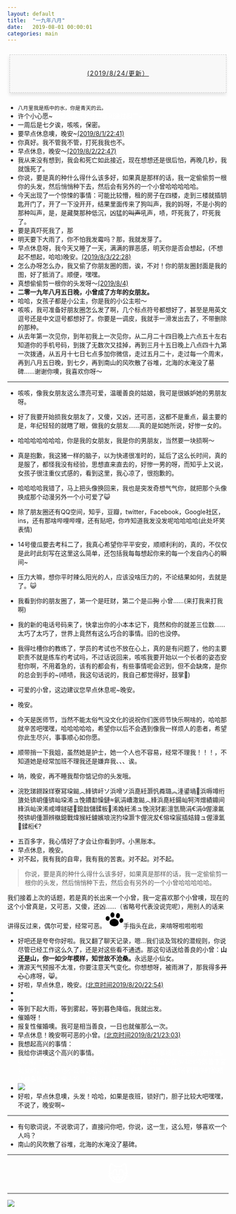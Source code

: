 ```yaml
---
layout: default
title:  "一九年八月"
date:   2019-08-01 00:00:01
categories: main
---
```



<section style="margin: 20px 0px;">
    <section style="padding: 5px;box-sizing: border-box;">
        <section style="text-align: center;border-width: 1px;border-style: dashed;border-color: #cccccc;background: #f8f8f8;box-shadow: #e5e5e5 -1px 5px 7px;letter-spacing: 1.5px;padding: 1em;color: #3f3e3f;box-sizing: border-box;">
            <section style="text-align: justify;padding: 2px 0.8em;line-height: 1.75em;font-size: 14px;box-sizing: border-box;">
                <p style="text-align: center;">
                    <a href="">(2019/8/24/更新）</a>
                </p>
            </section>
        </section>
    </section>
</section>

- `八月里我是瓶中的水，你是青天的云。`
- 许个小心愿~<font color="white">希望我喜欢的姑娘顺利通过科二~</font>
- 一周后是七夕诶，咳咳，保密。
- 要早点休息噢，晚安~[(2019/8/1/22:41)]()
- 你真好。我不管我不管，打死我我也不。
- 早点休息，晚安～[(2019/8/2/22:47)]()
- 我从来没有想到，我会和死亡如此接近，现在想想还是很后怕，再晚几秒，我就饿死了。
- 你说，要是真的种什么得什么该多好，如果真是那样的话，我一定偷偷剪一根你的头发，然后悄悄种下去，然后会有另外的一个小曾哈哈哈哈哈。
- 今天出现了一个惊悚的事情：可能比较懵，租的房子在四楼，走到三楼就插钥匙开门了，开了一下没开开，结果里面传来了狗叫声，我的妈呀，不是小狗的那种叫声，是，是藏獒那种低沉，凶猛的<s>叫声</s>吼声，啧，吓死我了，吓死我了。
- 要是真吓死我了，那<font color="white">世界上又少了一个喜欢你的人诶，咳咳。</font>
- 明天要下大雨了，你不怕我发霉吗？那，我就发芽了。
- 早点休息呀，我今天又睡了一天，满满的罪恶感，明天你是否会想起，(不想起不想起，哈哈)晚安。[(2019/8/3/22:28)]()
- 怎么办呀怎么办，我又偷了你朋友圈的图，诶，不对！你的朋友圈封面是我的图，好了抵消了。顺便，嘿嘿。
- 真想偷偷剪一根你的头发呀～[(2019/8/4)]()
- <b>二零一九年八月五日晚，小曾成了方年的女朋友。</b>
- 哈哈，女孩子都是小公主，你是我的小公主啦～
- 咳咳，我可准备好朋友圈怎么发了啊，几个标点符号都想好了，甚至是用英文逗号还是中文逗号都想好了。你要是一调皮，我就手一滑发出去了，不带删除的那种。
- 从去年第一次见你，到年初我上一次见你，从二月二十四日晚上六点五十左右知道你的手机号码，到拨了无数次又挂掉，再到三月十五日晚上八点四十九第一次拨通，从五月十七日七点多加你微信，走过五月二十，走过每一个周末，再到八月五日晚，到七夕，再到南山的风吹散了谷堆，北海的水淹没了墓碑……谢谢你噢，我喜欢你呀～

--- 

- 咳咳，像我女朋友这么漂亮可爱，温暖善良的姑娘，我可是很嫉妒她的男朋友呀。
- 好了我要开始损我女朋友了，又傻，又凶，还可恶，这都不是重点，最主要的是，年纪轻轻的就瞎了眼，做我的女朋友……真的是如她所说，好惨一女的。
- 哈哈哈哈哈哈哈，你是我的女朋友，我是你的男朋友，当然要一块损啊～
- 真是抱歉，我这猪一样的脑子，以为快递很准时的，延后了这么长时间，真的是服了，都怪我没有经验，思想直来直去的，好惨一男的呀，而知乎上又说，女孩子很注重仪式感的，看到这里，我心凉了，很抱歉的。

- 哈哈哈哈我错了，马上把头像换回来，我也是突发奇想气气你，就把那个头像换成那个动漫另外一个小可爱了😺
- 除了朋友圈还有QQ空间，知乎，豆瓣，twitter，Facebook，Google社区，ins，还有那啥哔哩哔哩，还有贴吧，你咋知道我发没发呢哈哈哈哈(此处坏笑表情)
- 14号傻瓜要去考科二了，我真心希望你平平安安，顺顺利利的，真的，不仅仅是此时此刻写在这里这么简单，还包括我每每想起你来的每一个发自内心的瞬间~
- 压力大嘛，想你平时辣么阳光的人，应该没啥压力的，不论结果如何，去就是了。😺

- 我看到你的朋友圈了，第一个是旺财，第二个是<s>二狗</s> 小曾……(来打我来打我啊)
- 我的新的电话号码来了，快拿出你的小本本记下，竟然和你的就差三位数……太巧了太巧了，世界上竟然有这么巧合的事情。旧的也没停。
- 我得吐槽你的教练了，学员的考试也不放在心上，真的是有问题了，他的主要职责不就是练车约考试吗，不过话说回来，咳咳我要开始以一个长者的姿态安慰你啊，不用着急的，该有的都会有，有些事情呢会迟到，但不会缺席，是你的总会到手的~(啧啧，我这句话说的，我自己都觉得好，鼓掌👏) 
- 可爱的小曾，这边建议您早点休息呢~晚安。
- 晚安。
- 今天是医师节，当然不能太俗气没文化的说祝你们医师节快乐啊啥的，哈哈那就辛苦吧嘿嘿，哈哈哈哈哈，希望你以后不会遇到像我一样烦人的患者，希望你此生尽兴，事事顺心如你愿。
- 顺带捎一下我姐，虽然她是护士，她一个人也不容易，经常不理我！！！，不知道她是经常加班不理我还是嫌弃我、、、诶。
- 呐，晚安，再不睡我帮你惦记你的头发哦。
- 浣犵珶鐒跺珜寮冩垜鐑︿綘锛屽ソ浜嗗ソ浜嗭紝灏忛粦璐︽湰鍙堝浜嗕竴绗旇处锛岄偅锛屾垜浠ュ悗鐨勫懆鏈氨涓嶆潵鐑︿綘浜嗭紝鍚屾牱涔熷績鐤间綘浜屾湀浠戒竴鐩磋鎴戠儲鍒板浠婏紝浠ュ悗浣犲彲澶氫簡涓€涓偓濠氱殑锛岄偅灏辨槸鎴戰煒猴紝鐪嬪埌浣犳垜灏卞偓浣犮€傛垜宸插姞鍏ュ偓濠氳鍒椼€?
<!--鍦ㄦ垜鍠滄浣犺繖涓棶棰樹笂闈㈠憿锛屼笉瑕佽川鐤戞垜鍝︼紝鐪熺殑濂芥皵涓嶈兘閫氳繃鎵嬫満浜茶嚜璁╀綘鎽告懜鎴戠殑蹇冿紝鐪嬬湅鎴戠殑鐪肩潧锛屼粬閲岄潰鍖呮嫭浠庢棭鍒版櫄锛岀湅瑙佺殑浜戯紝鎰熷彈鍒板惞杩囩殑寰锛屽倣鏅氭椂鍒嗙殑澶曢槼锛屾槦杈帮紝闆ㄩ洩锛屾垜鐨勬ⅵ鎯筹紝鎴戠殑鏈潵缇庡ソ鐨勬啩鎲€︽墍鏈夋墍鏈夌編濂界殑浜嬫儏鍙戠敓鍦ㄦ垜韬竟閮借兘鎯冲埌浣狅紝鎵€鏈変笉蹇箰鐨勪簨鎯呮兂鍒颁綘閮借兘璁╂垜骞抽潤涓嬫潵锛屼綘鐪熺殑鐪熺殑鍦ㄦ垜蹇冧腑寰堥噸瑕佸緢閲嶈锛屼綘鏄皯骞存浘缁忕殑鍗婄墖澶╃┖锛岀幇鍦ㄤ篃鏄紝杩樿寰楁垜璇磋繃鍚楋紝鎴戣兘淇濊瘉姣忎竴涓粖澶╂垜閮藉枩娆綘鍛€銆傝璇存垜鍚э紝鎴戞尯锛屾尯鑷崙鐨勶紝鐪熷績瑙夊緱閰嶄笉涓婁綘锛岎煒旓紝骞朵笖杩欑鑷崙鐨勬儏缁埌鍚庨潰鍜屼綘娣卞叆鎺ヨЕ鍚庯紝鍙戝睍浣犵壒鍒壒鍒ソ鑰岃嚜鍗戠▼搴﹀姞娣便€傚悗闈㈠ぉ澶╂兂鎵句綘鑱婂ぉ锛屼絾鎬曚綘鐑︼紝鎬曟垜娌＄粡楠岋紝鎬曟垜璇撮敊璇濓紝褰撶劧鎴戣嚜宸变篃涓嶅濂斤紝涓嶅浼樼锛屽彲鎴戜篃鐪熺殑鐪熺殑濂藉枩娆綘锛屾垜浠ュ悗涓嶈兘鍍忎箣鍓嶉偅涔堝皬姘斾簡锛屾垜瑕佸ぇ搴﹁捣鏉ワ紝浣犲笇鏈涗綘蹇揩鎵惧埌鐢锋湅鍙嬶紝璇垛€︽垜寰堢煕鐩撅紝鏃㈢劧浣犳槸鎴戝枩娆㈢殑濮戝锛岄偅涔堟垜涔燂紝鐪熷績鍦板笇鏈涳紝浣犺兘鎵惧埌鐢锋湅鍙嬶紝杩欓噷鏄湡蹇冨湴甯屾湜锛屾病鏈夊崐鐐硅櫄鍋囷紝褰撶劧鏈夋垜鐨勪笉鐢樺績銆傜珶鐒舵湁浜涗激鎰熴€?
璇讹紝鍑嗗濂戒簡鍚楋紝浠婂ぉ鏅氫笂鎴戣鍐嶆福鐢蜂竴娆★細鎴戠埍浣犲憖锝?-->
- 五百多字，我心情好了才会让你看到哼。小黑账本。
- 早点休息，晚安。
- 对不起，我有我的自卑，我有我的苦衷。对不起。对不起。
  
> 你说，要是真的种什么得什么该多好，如果真是那样的话，我一定偷偷剪一根你的头发，然后悄悄种下去，然后会有另外的一个小曾哈哈哈哈哈。    

   我们接着上次的话题，若是真的长出来一个小曾，我一定喜欢那个小曾噢，现在的这个小曾真是，又可恶，又傻，还凶……（省略号代表没说完呢），用别人的话来讲得反过来，偶尔可爱，经常可恶。<svg t="1564580018766" class="icon" viewBox="0 0 1304 1024" version="1.1" xmlns="http://www.w3.org/2000/svg" p-id="2307" width="40" height="40"><path d="M0 446.49054a171.094255 145.438963 90 1 0 290.877927 0 171.094255 145.438963 90 1 0-290.877927 0Z" p-id="2308"></path><path d="M1126.923945 768.927392a140.307905 171.094255 12.07 1 0 71.553865-334.6237 140.307905 171.094255 12.07 1 0-71.553865 334.6237Z" p-id="2309"></path><path d="M353.069892 190.999222a190.999222 149.508423 90 1 0 299.016847 0 190.999222 149.508423 90 1 0-299.016847 0Z" p-id="2310"></path><path d="M887.858242 431.109679a149.508423 190.999222 6.71 1 0 44.634256-379.38186 149.508423 190.999222 6.71 1 0-44.634256 379.38186Z" p-id="2311"></path><path d="M962.073434 786.025054c-10.704449 162.07067-167.201728 249.033261-352.36216 236.736415s-328.918531-118.899006-318.479481-281.058143 173.305918-264.957235 354.662289-271.415291c187.549028 37.686739 326.883801 153.577883 316.179352 315.737019z" p-id="2312"></path></svg>手指头在此，来啃呀啦啦啦啦

- 好吧还是夸夸你好啦。我又翻了聊天记录，嗯…我们谈及驾校的潜规则，你说尽管已经工作这么久了，还是对这些看不通透。那这句话送给善良的小曾：<b>山还是山，你一如少年模样，知世故不沧桑。</b>永远是小仙女。
- 渭源天气预报不太准，你要注意天气变化。你想想呀，被雨淋了，那我得多<s>开心</s>心疼呀，😸。
- 好啦，早点休息，晚安。[(北京时间2019/8/20/22:54)]()
- <!-- 等到天黑我就出发，躲避自卑；-->
- <!-- 等到天黑我就出发，逃避你的眼神；-->
- 等到下起大雨，等到雾起，等到暮色降临，我就出发。
- 催婚呀！
- 报复性催婚噢。我可是相当善良，一日也就催那么一次。
- 早点休息！晚安啊可恶的小曾。[(北京时间2019/8/21/23:03)]()
- 我想起高兴的事情：
- 我给你讲噢这个高兴的事情。<font color="white">我可没拿你的照片干坏事噢，包括我的朋友圈，QQ啊，什么Facebook，twitter，ins之类的(其实我应该在twitter特朗普下面发发的，反正你也不会看到哈哈)，但是，但是，但是，比如说戳戳你的脸颊这种事情还是经常干的。此处没有手指头可啃。</font>
- ![](https://upload.cc/i1/2019/08/22/3z98AM.gif)
- 好啦，早点休息噢，头发！哈哈，如果是夜班，锁好门，胆子比较大吧嘿嘿，不说了，晚安啊~

---

- 有句歌词说，不说歌词了，直接问你吧，你说，这一生，这么短，够喜欢一个人吗？
- 南山的风吹散了谷堆，北海的水淹没了墓碑。

---

<center><font size ="15px" color="white">😸</font></center>

---


 <!--  我爱你。 -->

<section style="max-width: 100%;vertical-align: middle;display: inline-block;box-sizing: border-box;">
    <img src="https://upload.cc/i1/2019/07/20/afA1cE.jpg
" style="vertical-align: middle;box-sizing: border-box;我唯一不能同意的就是你等我，不可以商量，一点余地都没有。若要问原因，那就是我喜欢你;"/>
</section>
